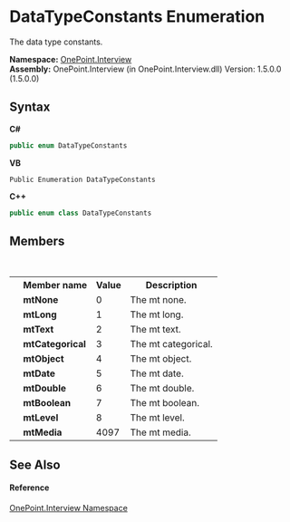 # DataTypeConstants Enumeration
 

The data type constants.

**Namespace:**&nbsp;<a href="N_OnePoint_Interview">OnePoint.Interview</a><br />**Assembly:**&nbsp;OnePoint.Interview (in OnePoint.Interview.dll) Version: 1.5.0.0 (1.5.0.0)

## Syntax

**C#**<br />
``` C#
public enum DataTypeConstants
```

**VB**<br />
``` VB
Public Enumeration DataTypeConstants
```

**C++**<br />
``` C++
public enum class DataTypeConstants
```


## Members
&nbsp;<table><tr><th></th><th>Member name</th><th>Value</th><th>Description</th></tr><tr><td /><td target="F:OnePoint.Interview.DataTypeConstants.mtNone">**mtNone**</td><td>0</td><td>The mt none.</td></tr><tr><td /><td target="F:OnePoint.Interview.DataTypeConstants.mtLong">**mtLong**</td><td>1</td><td>The mt long.</td></tr><tr><td /><td target="F:OnePoint.Interview.DataTypeConstants.mtText">**mtText**</td><td>2</td><td>The mt text.</td></tr><tr><td /><td target="F:OnePoint.Interview.DataTypeConstants.mtCategorical">**mtCategorical**</td><td>3</td><td>The mt categorical.</td></tr><tr><td /><td target="F:OnePoint.Interview.DataTypeConstants.mtObject">**mtObject**</td><td>4</td><td>The mt object.</td></tr><tr><td /><td target="F:OnePoint.Interview.DataTypeConstants.mtDate">**mtDate**</td><td>5</td><td>The mt date.</td></tr><tr><td /><td target="F:OnePoint.Interview.DataTypeConstants.mtDouble">**mtDouble**</td><td>6</td><td>The mt double.</td></tr><tr><td /><td target="F:OnePoint.Interview.DataTypeConstants.mtBoolean">**mtBoolean**</td><td>7</td><td>The mt boolean.</td></tr><tr><td /><td target="F:OnePoint.Interview.DataTypeConstants.mtLevel">**mtLevel**</td><td>8</td><td>The mt level.</td></tr><tr><td /><td target="F:OnePoint.Interview.DataTypeConstants.mtMedia">**mtMedia**</td><td>4097</td><td>The mt media.</td></tr></table>

## See Also


#### Reference
<a href="N_OnePoint_Interview">OnePoint.Interview Namespace</a><br />